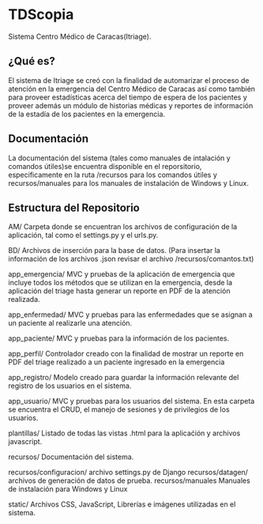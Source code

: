 TDScopia
========

Sistema Centro Médico de Caracas(Itriage).

¿Qué es?
--------

El sistema de Itriage se creó con la finalidad de automarizar el proceso
de atención en la emergencia del Centro Médico de Caracas así como también
para proveer estadísticas acerca del tiempo de espera de los pacientes y proveer
además un módulo de historias médicas y reportes de información de la estadía de
los pacientes en la emergencia. 

Documentación
-------------

La documentación del sistema (tales como manuales de intalación y comandos 
útiles)se encuentra disponible en el reporsitorio, especificamente en la ruta 
/recursos para los comandos útiles y recursos/manuales para los manuales de 
instalación de Windows y Linux. 

Estructura del Repositorio
--------------------------

AM/ Carpeta donde se encuentran los archivos de configuración de la aplicación, 
tal como el settings.py y el urls.py.

BD/ Archivos de inserción para la base de datos. (Para insertar la información
de los archivos .json revisar el archivo /recursos/comantos.txt)

app_emergencia/ MVC y pruebas de la aplicación de emergencia que incluye 
todos los métodos que se utilizan en la emergencia, desde la aplicación del 
triage hasta generar un reporte en PDF de la atención realizada.

app_enfermedad/ MVC y pruebas para las enfermedades que se asignan a un paciente
al realizarle una atención. 

app_paciente/ MVC y pruebas para la información de los pacientes. 

app_perfil/ Controlador creado con la finalidad de mostrar un reporte en PDF del 
triage realizado a un paciente ingresado en la emergencia

app_registro/ Modelo creado para guardar la información relevante del registro 
de los usuarios en el sistema. 

app_usuario/ MVC y pruebas para los usuarios del sistema. En esta carpeta se
encuentra el CRUD, el manejo de sesiones y de privilegios de los usuarios. 

plantillas/ Listado de todas las vistas .html para la aplicaćión y archivos 
javascript.

recursos/ Documentación del sistema. 

  recursos/configuracion/ archivo settings.py de Django
  recursos/datagen/ archivos de generación de datos de prueba. 
  recursos/manuales Manuales de instalación para Windows y Linux

static/ Archivos CSS, JavaScript, Librerías e imágenes utilizadas en el sistema.



